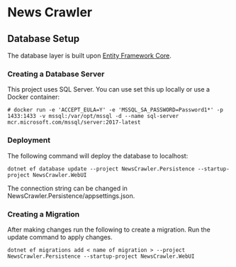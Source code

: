 # News Crawler

## Database Setup

The database layer is built upon [Entity Framework Core](https://docs.microsoft.com/en-us/ef/core/).

### Creating a Database Server

This project uses SQL Server. You can use set this up locally or use a Docker container:
```
# docker run -e 'ACCEPT_EULA=Y' -e 'MSSQL_SA_PASSWORD=Password1*' -p 1433:1433 -v mssql:/var/opt/mssql -d --name sql-server mcr.microsoft.com/mssql/server:2017-latest
```

### Deployment

The following command will deploy the database to localhost:
```
dotnet ef database update --project NewsCrawler.Persistence --startup-project NewsCrawler.WebUI
```
The connection string can be changed in NewsCrawler.Persistence/appsettings.json.

### Creating a Migration

After making changes run the following to create a migration. Run the update command to apply changes.
```
dotnet ef migrations add < name of migration > --project NewsCrawler.Persistence --startup-project NewsCrawler.WebUI
```
